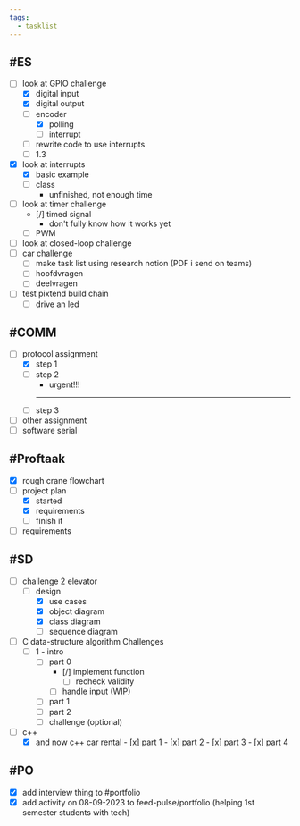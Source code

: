 ```yaml
---
tags:
  - tasklist
---
```

## #ES

- [ ] look at GPIO challenge
	- [x] digital input
	- [x] digital output
	- [ ] encoder
		- [x] polling
		- [ ] interrupt
	- [ ] rewrite code to use interrupts
	- [ ] 1.3
- [x] look at interrupts
	- [x] basic example
	- [ ] class
		- unfinished, not enough time
- [ ] look at timer challenge
	- [/] timed signal
		- don't fully know how it works yet
	- [ ] PWM
- [ ] look at closed-loop challenge
- [ ] car challenge
	- [ ] make task list using research notion (PDF i send on teams)
	- [ ] hoofdvragen
	- [ ] deelvragen
- [ ] test pixtend build chain
	- [ ] drive an led

## #COMM

- [ ] protocol assignment
	- [x] step 1
	- [ ] step 2
		- urgent!!!
		- ---
	- [ ] step 3
- [ ] other assignment
- [ ] software serial

## #Proftaak

- [x] rough crane flowchart
- [ ] project plan
	- [x] started
	- [x] requirements
	- [ ] finish it
- [ ] requirements

## #SD

- [ ] challenge 2 elevator
	- [ ] design
		- [x] use cases
		- [x] object diagram
		- [x] class diagram
		- [ ] sequence diagram
- [ ] C data-structure algorithm Challenges
	- [ ] 1 - intro
		- [ ] part 0
			- [/] implement function
				- [ ] recheck validity
			- [ ] handle input (WIP)
		- [ ] part 1
		- [ ] part 2
		- [ ] challenge (optional)
- [ ] c++
	- [x] and now c++ car rental
			- [x] part 1
			- [x] part 2
			- [x] part 3
			- [x] part 4

## #PO

- [x] add interview thing to #portfolio
- [x] add activity on 08-09-2023 to feed-pulse/portfolio (helping 1st semester students with tech)

